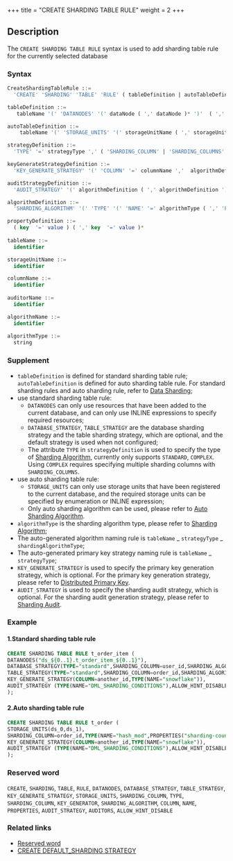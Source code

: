 +++
title = "CREATE SHARDING TABLE RULE"
weight = 2
+++

## Description

The `CREATE SHARDING TABLE RULE` syntax is used to add sharding table rule for the currently selected database

### Syntax

```sql
CreateShardingTableRule ::=
  'CREATE' 'SHARDING' 'TABLE' 'RULE' ( tableDefinition | autoTableDefinition ) ( ',' ( tableDefinition | autoTableDefinition ) )*

tableDefinition ::= 
   tableName '(' 'DATANODES' '(' dataNode ( ',' dataNode )* ')'  ( ',' 'DATABASE_STRATEGY' '(' strategyDefinition ')' )?  ( ',' 'TABLE_STRATEGY' '(' strategyDefinition ')' )?  ( ',' 'KEY_GENERATE_STRATEGY' '(' keyGenerateStrategyDefinition ')' )? ( ',' 'AUDIT_STRATEGY' '(' auditStrategyDefinition ')' )? ')'

autoTableDefinition ::=
    tableName '(' 'STORAGE_UNITS' '(' storageUnitName ( ',' storageUnitName )*  ')' ',' 'SHARDING_COLUMN' '=' columnName ',' algorithmDefinition ( ',' 'KEY_GENERATE_STRATEGY' '(' keyGenerateStrategyDefinition ')' )? ( ',' 'AUDIT_STRATEGY' '(' auditStrategyDefinition ')' )? ')'

strategyDefinition ::=
  'TYPE' '=' strategyType ',' ( 'SHARDING_COLUMN' | 'SHARDING_COLUMNS' ) '=' columnName ',' algorithmDefinition

keyGenerateStrategyDefinition ::= 
  'KEY_GENERATE_STRATEGY' '(' 'COLUMN' '=' columnName ','  algorithmDefinition  ')' 

auditStrategyDefinition ::= 
  'AUDIT_STRATEGY' '(' algorithmDefinition ( ',' algorithmDefinition ')' )

algorithmDefinition ::=
  'SHARDING_ALGORITHM' '(' 'TYPE' '(' 'NAME' '=' algorithmType ( ',' 'PROPERTIES'  '(' propertyDefinition  ')' )?')' ')'

propertyDefinition ::=
  ( key  '=' value ) ( ',' key  '=' value )* 
    
tableName ::=
  identifier

storageUnitName ::=
  identifier

columnName ::=
  identifier
    
auditorName ::=
  identifier

algorithmName ::=
  identifier
    
algorithmType ::=
  string
```

### Supplement

- `tableDefinition` is defined for standard sharding table rule; `autoTableDefinition` is defined for auto sharding
  table rule. For standard sharding rules and auto sharding rule, refer
  to [Data Sharding](/en/user-manual/shardingsphere-jdbc/yaml-config/rules/sharding/);
- use standard sharding table rule:
    - `DATANODES` can only use resources that have been added to the current database, and can only use INLINE
      expressions to specify required resources;
    - `DATABASE_STRATEGY`, `TABLE_STRATEGY` are the database sharding strategy and the table sharding strategy, which
      are optional, and the default strategy is used when not configured;
    - The attribute `TYPE` in `strategyDefinition` is used to specify the type
      of [Sharding Algorithm](/en/features/sharding/concept/sharding/#user-defined-sharding-algorithm), currently only
      supports `STANDARD`, `COMPLEX`. Using `COMPLEX` requires specifying multiple sharding columns
      with `SHARDING_COLUMNS`.
- use auto sharding table rule:
    - `STORAGE_UNITS` can only use storage units that have been registered to the current database, and the required storage units can be
      specified by enumeration or INLINE expression;
    - Only auto sharding algorithm can be used, please refer
      to [Auto Sharding Algorithm](/en/user-manual/common-config/builtin-algorithm/sharding/#auto-sharding-algorithm).
- `algorithmType` is the sharding algorithm type, please refer
  to [Sharding Algorithm](/en/user-manual/shardingsphere-jdbc/builtin-algorithm/sharding);
- The auto-generated algorithm naming rule is `tableName` _ `strategyType` _ `shardingAlgorithmType`;
- The auto-generated primary key strategy naming rule is `tableName` _ `strategyType`;
- `KEY_GENERATE_STRATEGY` is used to specify the primary key generation strategy, which is optional. For the primary key
  generation strategy, please refer
  to [Distributed Primary Key](/en/user-manual/common-config/builtin-algorithm/keygen/).
- `AUDIT_STRATEGY` is used to specify the sharding audit strategy, which is optional. For the sharding audit
  generation strategy, please refer
  to [Sharding Audit](/en/user-manual/common-config/builtin-algorithm/audit/).

### Example

#### 1.Standard sharding table rule

```sql
CREATE SHARDING TABLE RULE t_order_item (
DATANODES("ds_${0..1}.t_order_item_${0..1}"),
DATABASE_STRATEGY(TYPE="standard",SHARDING_COLUMN=user_id,SHARDING_ALGORITHM(TYPE(NAME="inline",PROPERTIES("algorithm-expression"="ds_${user_id % 2}")))),
TABLE_STRATEGY(TYPE="standard",SHARDING_COLUMN=order_id,SHARDING_ALGORITHM(TYPE(NAME="inline",PROPERTIES("algorithm-expression"="t_order_item_${order_id % 2}")))),
KEY_GENERATE_STRATEGY(COLUMN=another_id,TYPE(NAME="snowflake")),
AUDIT_STRATEGY (TYPE(NAME="DML_SHARDING_CONDITIONS"),ALLOW_HINT_DISABLE=true)
);
```

#### 2.Auto sharding table rule

```sql
CREATE SHARDING TABLE RULE t_order (
STORAGE_UNITS(ds_0,ds_1),
SHARDING_COLUMN=order_id,TYPE(NAME="hash_mod",PROPERTIES("sharding-count"="4")),
KEY_GENERATE_STRATEGY(COLUMN=another_id,TYPE(NAME="snowflake")),
AUDIT_STRATEGY (TYPE(NAME="DML_SHARDING_CONDITIONS"),ALLOW_HINT_DISABLE=true)
);
```

### Reserved word

`CREATE`, `SHARDING`, `TABLE`, `RULE`, `DATANODES`, `DATABASE_STRATEGY`, `TABLE_STRATEGY`, `KEY_GENERATE_STRATEGY`, `STORAGE_UNITS`, `SHARDING_COLUMN`, `TYPE`, `SHARDING_COLUMN`, `KEY_GENERATOR`, `SHARDING_ALGORITHM`, `COLUMN`, `NAME`, `PROPERTIES`, `AUDIT_STRATEGY`, `AUDITORS`, `ALLOW_HINT_DISABLE`

### Related links

- [Reserved word](/en/reference/distsql/syntax/reserved-word/)
- [CREATE DEFAULT_SHARDING STRATEGY](/en/reference/distsql/syntax/rdl/rule-definition/create-default-sharding-strategy/)
